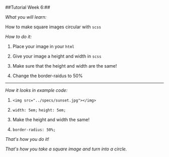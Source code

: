 ##Tutorial Week 6:##

_What you will learn:_

How to make square images circular with `scss`

_How to do it:_

1. Place your image in your `html`

2. Give your image a height and width in `scss`

3. Make sure that the height and width are the same!

4. Change the border-raidus to 50%

-------------------------------------------------------

_How it looks in example code:_

1. `<img src="../specs/sunset.jpg"></img>`

2. `width: 5em;`
   `height: 5em;`

3. Make the height and width the same!

4. `border-radius: 50%;`

_That's how you do it!_

_That's how you take a square image and turn into a circle._
